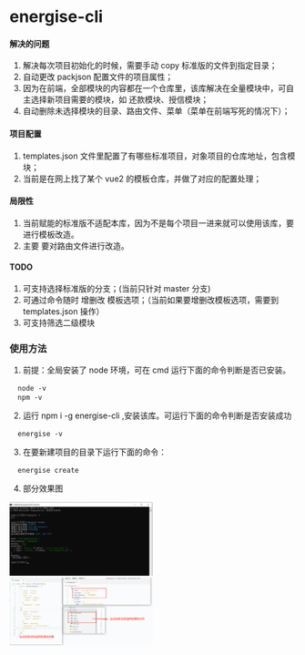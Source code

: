 <!--
 * @Author: guanyaoming 
 * @Date: 2022-11-30 14:11:19
 * @LastEditors: guanyaoming
 * @LastEditTime: 2023-05-05 10:15:30
 * @FilePath: \energise-cli\README.md
 * @Description: 这是默认设置,请设置`customMade`, 打开koroFileHeader查看配置 进行设置: https://github.com/OBKoro1/koro1FileHeader/wiki/%E9%85%8D%E7%BD%AE
-->
# energise-cli

#### 解决的问题
1. 解决每次项目初始化的时候，需要手动 copy 标准版的文件到指定目录；
2. 自动更改 packjson 配置文件的项目属性；
3. 因为在前端，全部模块的内容都在一个仓库里，该库解决在全量模块中，可自主选择新项目需要的模块，如 还款模块、授信模块；
4. 自动删除未选择模块的目录、路由文件、菜单（菜单在前端写死的情况下）；
  
#### 项目配置
1. templates.json 文件里配置了有哪些标准项目，对象项目的仓库地址，包含模块；
2. 当前是在网上找了某个 vue2 的模板仓库，并做了对应的配置处理；

#### 局限性
1. 当前赋能的标准版不适配本库，因为不是每个项目一进来就可以使用该库，要进行模板改造。
2. 主要 要对路由文件进行改造。

#### TODO
1. 可支持选择标准版的分支；(当前只针对 master 分支)
2. 可通过命令随时 增删改 模板选项；（当前如果要增删改模板选项，需要到 templates.json 操作）
3. 可支持筛选二级模块


### 使用方法
1. 前提：全局安装了 node 环境，可在 cmd 运行下面的命令判断是否已安装。
```
  node -v
  npm -v
```
2. 运行 npm i -g energise-cli ,安装该库。可运行下面的命令判断是否安装成功
```
  energise -v
```
3. 在要新建项目的目录下运行下面的命令：
```
  energise create 
```
4. 部分效果图
<img decoding="async" src="./static/cmd.png" width="50%">
<img decoding="async" src="./static/view.png" width="50%">